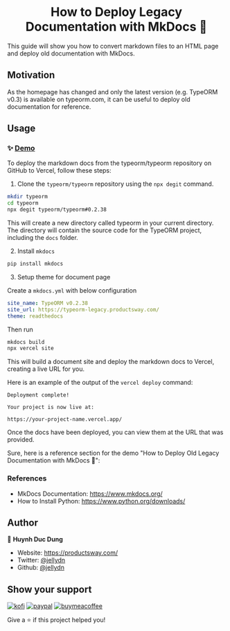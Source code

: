 <h1 align="center">How to Deploy Legacy Documentation with MkDocs 👋</h1>
<p>This guide will show you how to convert markdown files to an HTML page and deploy old documentation with MkDocs.</p>

## Motivation

As the homepage has changed and only the latest version (e.g. TypeORM v0.3) is available on typeorm.com, it can be useful to deploy old documentation for reference.

## Usage

### ✨ [Demo](https://typeorm-0238.vercel.app/)

To deploy the markdown docs from the typeorm/typeorm repository on GitHub to Vercel, follow these steps:

1. Clone the `typeorm/typeorm` repository using the `npx degit` command.

```sh
mkdir typeorm
cd typeorm
npx degit typeorm/typeorm#0.2.38
```

This will create a new directory called typeorm in your current directory. The directory will contain the source code for the TypeORM project, including the `docs` folder.

2. Install `mkdocs`

```sh
pip install mkdocs
```

3. Setup theme for document page

Create a `mkdocs.yml` with below configuration

```yml
site_name: TypeORM v0.2.38
site_url: https://typeorm-legacy.productsway.com/
theme: readthedocs
```

Then run

```sh
mkdocs build
npx vercel site
```

This will build a document site and deploy the markdown docs to Vercel, creating a live URL for you.

Here is an example of the output of the `vercel deploy` command:

```
Deployment complete!

Your project is now live at:

https://your-project-name.vercel.app/
```

Once the docs have been deployed, you can view them at the URL that was provided.

Sure, here is a reference section for the demo "How to Deploy Old Legacy Documentation with MkDocs 👋":

### References

- MkDocs Documentation: https://www.mkdocs.org/
- How to Install Python: https://www.python.org/downloads/

## Author

👤 **Huynh Duc Dung**

- Website: https://productsway.com/
- Twitter: [@jellydn](https://twitter.com/jellydn)
- Github: [@jellydn](https://github.com/jellydn)

## Show your support

[![kofi](https://img.shields.io/badge/Ko--fi-F16061?style=for-the-badge&logo=ko-fi&logoColor=white)](https://ko-fi.com/dunghd)
[![paypal](https://img.shields.io/badge/PayPal-00457C?style=for-the-badge&logo=paypal&logoColor=white)](https://paypal.me/dunghd)
[![buymeacoffee](https://img.shields.io/badge/Buy_Me_A_Coffee-FFDD00?style=for-the-badge&logo=buy-me-a-coffee&logoColor=black)](https://www.buymeacoffee.com/dunghd)

Give a ⭐️ if this project helped you!
